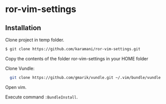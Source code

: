 ror-vim-settings
================

## Installation

Clone project in temp folder. 

```bash
$ git clone https://github.com/karamani/ror-vim-settings.git
```

Copy the contents of the folder ror-vim-settings in your HOME folder

Clone Vundle:

```bash
  git clone https://github.com/gmarik/vundle.git ~/.vim/bundle/vundle
```

Open vim.

Execute command `:BundleInstall`.


